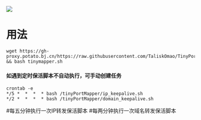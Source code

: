 ![]( https://visitor-badge.glitch.me/badge?page_id=lmc999_tiny)
# 用法
    wget https://gh-proxy.potato.bj.cn/https://raw.githubusercontent.com/TaliskOmao/TinyPortMapper_KeepAlive/master/tinymapper.sh && bash tinymapper.sh

#### 如遇到定时保活脚本不自动执行，可手动创建任务
    crontab -e
    */5 *  *  *  * bash /tinyPortMapper/ip_keepalive.sh
    */2 *  *  *  * bash /tinyPortMapper/domain_keepalive.sh
   #每五分钟执行一次IP转发保活脚本 #每两分钟执行一次域名转发保活脚本
